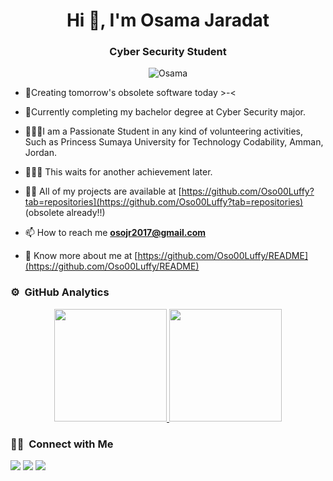 
<h1 align="center">Hi 👋, I'm Osama Jaradat</h1>
<h3 align="center">Cyber Security Student</h3>

<p align="center">
    <img src="https://komarev.com/ghpvc/?username=Oso00Luffy&label=Profile%20views&color=blueviolet&style=flat"
        alt="Osama" />
</p>

- 🌱Creating tomorrow's obsolete software today >-<
- 💎Currently completing my bachelor degree at Cyber Security major.
- 👨🏼‍🎓I am a Passionate Student in any kind of volunteering activities, Such as Princess Sumaya University for Technology Codability, Amman, Jordan.
- 🧑🏽‍💻 This waits for another achievement later. 

- 👨‍💻 All of my projects are available at
[https://github.com/Oso00Luffy?tab=repositories](https://github.com/Oso00Luffy?tab=repositories) (obsolete already!!)

- 📫 How to reach me **osojr2017@gmail.com**

- 📄 Know more about me at
[https://github.com/Oso00Luffy/README](https://github.com/Oso00Luffy/README) 

### ⚙️ &nbsp;GitHub Analytics

<p align="center">
<a href="https://github.com/Oso00Luffy">
  <img height="180em" src="https://github-readme-stats-eight-theta.vercel.app/api?username=Oso00Luffy&show_icons=true&theme=algolia&include_all_commits=true&count_private=true"/>
  <img height="180em" src="https://github-readme-stats-eight-theta.vercel.app/api/top-langs/?username=Oso00Luffy&layout=compact&langs_count=8&theme=algolia"/>
</a>
</p>


### 🤝🏻 &nbsp;Connect with Me

<p>
<a href="https://www.linkedin.com/in/osama-jaradat-902674247/"><img src="logo=Linkedin&logoColor=white"/></a>
<a href="mailto:osojr2017@gmail.com"><img src="logo=Gmail&logoColor=white"/></a>
<a href="https://github.com/Oso00Luffy/"><img src="logo=Instagram&logoColor=white"/></a>
</p>
